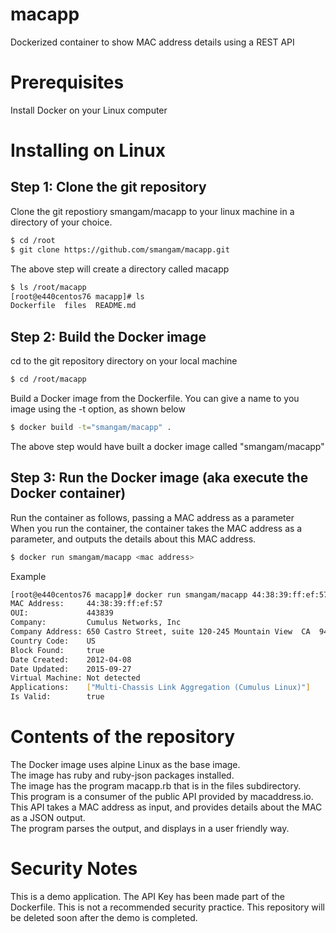 # macapp
Dockerized container to show MAC address details using a REST API

# Prerequisites
Install Docker on your Linux computer

# Installing on Linux

## Step 1: Clone the git repository
Clone the git repostiory smangam/macapp to your linux machine in a directory of your choice.  

```bash
$ cd /root
$ git clone https://github.com/smangam/macapp.git
```
The above step will create a directory called macapp
```bash
$ ls /root/macapp
[root@e440centos76 macapp]# ls
Dockerfile  files  README.md
```
## Step 2: Build the Docker image
cd to the git repository directory on your local machine  
```bash
$ cd /root/macapp
```
Build a Docker image from the Dockerfile. You can give a name to you image using the -t option, as shown below
```bash
$ docker build -t="smangam/macapp" .
```
The above step would have built a docker image called "smangam/macapp"

## Step 3: Run the Docker image (aka execute the Docker container)
Run the container as follows, passing a MAC address as a parameter  
When you run the container, the container takes the MAC address as a parameter, and outputs the details about this MAC address.
```bash
$ docker run smangam/macapp <mac address>
```
Example    
```bash
[root@e440centos76 macapp]# docker run smangam/macapp 44:38:39:ff:ef:57
MAC Address:     44:38:39:ff:ef:57
OUI:             443839
Company:         Cumulus Networks, Inc
Company Address: 650 Castro Street, suite 120-245 Mountain View  CA  94041 US
Country Code:    US
Block Found:     true
Date Created:    2012-04-08
Date Updated:    2015-09-27
Virtual Machine: Not detected
Applications:    ["Multi-Chassis Link Aggregation (Cumulus Linux)"]
Is Valid:        true
```

# Contents of the repository
The Docker image uses alpine Linux as the base image.  
The image has ruby and ruby-json packages installed.  
The image has the program macapp.rb that is in the files subdirectory.      
This program is a consumer of the public API provided by macaddress.io.  
This API takes a MAC address as input, and provides details about the MAC as a JSON output.  
The program parses the output, and displays in a user friendly way.  

# Security Notes
This is a demo application. The API Key has been made part of the Dockerfile. This is not a recommended security practice.
This repository will be deleted soon after the demo is completed.  





